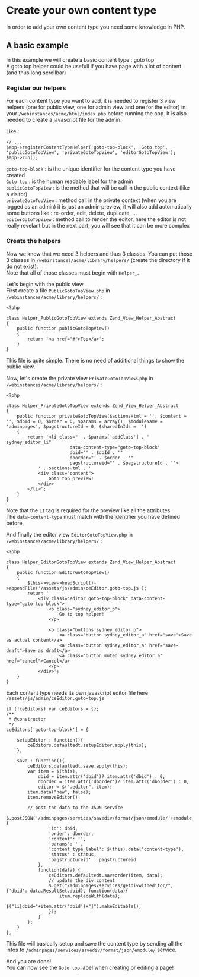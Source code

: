 
# Create your own content type #

In order to add your own content type you need some knowledge in PHP.

## A basic example ##

In this example we will create a basic content type : goto top  
A goto top helper could be usefull if you have page with a lot of content (and thus long scrollbar)

### Register our helpers ###

For each content type you want to add, it is needed to register 3 view helpers (one for public view, one for admin view and one for the editor) in your `/webinstances/acme/html/index.php` before running the app. It is also needed to create a javascript file for the admin.  

Like :

    // ...
    $app->registerContentTypeHelper('goto-top-block', 'Goto top', 'publicGotoTopView', 'privateGotoTopView', 'editorGotoTopView');
    $app->run();

`goto-top-block` : is the unique identifier for the content type you have created  
`Goto top` : is the human readable label for the admin  
`publicGotoTopView` : is the method that will be call in the public context (like a visitor)  
`privateGotoTopView` : method call in the private context (when you are logged as an admin) it is just an admin preview, it will also add automatically some buttons like : re-order, edit, delete, duplicate, ...  
`editorGotoTopView` : method call to render the editor, here the editor is not really revelant but in the next part, you will see that it can be more complex  


### Create the helpers ###

Now we know that we need 3 helpers and thus 3 classes. You can put those 3 classes in `/webinstances/acme/library/helpers/` (create the directory if it do not exist).  
Note that all of those classes must begin with `Helper_`.

Let's begin with the public view.  
First create a file `PublicGotoTopView.php` in `/webinstances/acme/library/helpers/` :

    <?php

    class Helper_PublicGotoTopView extends Zend_View_Helper_Abstract
    {
        public function publicGotoTopView()
        {
            return '<a href="#">Top</a>';
        }
    }


This file is quite simple. There is no need of additional things to show the public view.  

Now, let's create the private view `PrivateGotoTopView.php` in `/webinstances/acme/library/helpers/` :

    <?php

    class Helper_PrivateGotoTopView extends Zend_View_Helper_Abstract
    {
        public function privateGotoTopView($actionsHtml = '', $content = '', $dbId = 0, $order = 0, $params = array(), $moduleName = 'adminpages', $pagstructureId = 0, $sharedInIds = '')
        {
            return '<li class="' . $params['addClass'] . ' sydney_editor_li"
                            data-content-type="goto-top-block"
                            dbid="' . $dbId . '"
                            dborder="' . $order . '"
                            pagstructureid="' . $pagstructureId . '">
                ' . $actionsHtml . '
                <div class="content">
                    Goto top preview!
                </div>
            </li>';
        }
    }


Note that the `LI` tag is required for the preview like all the attributes.  
The `data-content-type` must match with the identifier you have defined before.

And finally the editor view `EditorGotoTopView.php` in `/webinstances/acme/library/helpers/` :  

    <?php

    class Helper_EditorGotoTopView extends Zend_View_Helper_Abstract
    {
        public function EditorGotoTopView()
        {
            $this->view->headScript()->appendFile('/assets/js/admin/ceEditor.goto-top.js');
            return '
                <div class="editor goto-top-block" data-content-type="goto-top-block">
                    <p class="sydney_editor_p">
                        Go to top helper!
                    </p>

                    <p class="buttons sydney_editor_p">
                        <a class="button sydney_editor_a" href="save">Save as actual content</a>
                        <a class="button sydney_editor_a" href="save-draft">Save as draft</a>
                        <a class="button muted sydney_editor_a" href="cancel">Cancel</a>
                    </p>
                </div>';
        }
    }

Each content type needs its own javascript editor file here `/assets/js/admin/ceEditor.goto-top.js`  

    if (!ceEditors) var ceEditors = {};
    /**
     * @constructor
     */
    ceEditors['goto-top-block'] = {

        setupEditor : function(){
            ceEditors.defaultedt.setupEditor.apply(this);
        },

        save : function(){
            ceEditors.defaultedt.save.apply(this);
            var item = $(this),
                dbid = item.attr('dbid')? item.attr('dbid') : 0,
                dborder = item.attr('dborder')? item.attr('dborder') : 0,
                editor = $(".editor", item);
            item.data("new", false);
            item.removeEditor();

            // post the data to the JSON service
            $.postJSON('/adminpages/services/savediv/format/json/emodule/'+emodule, {
                    'id': dbid,
                    'order': dborder,
                    'content': '',
                    'params': '',
                    'content_type_label': $(this).data('content-type'),
                    'status' : status,
                    'pagstructureid' : pagstructureid
                },
                function(data) {
                    ceEditors.defaultedt.saveorder(item, data);
                    // update the div content
                    $.get("/adminpages/services/getdivwitheditor/", {'dbid': data.ResultSet.dbid}, function(data){
                        item.replaceWith(data);
                        $("li[dbid="+item.attr('dbid')+"]").makeEditable();
                    });
                }
            );
        }
    };

This file will basically setup and save the content type by sending all the infos to `/adminpages/services/savediv/format/json/emodule/` service.  


And you are done!  
You can now see the `Goto top` label when creating or editing a page!  

